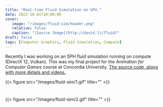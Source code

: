 ```yaml
---
title: "Real-time Fluid Simulation on GPU."
date: 2022-10-01T10:00:00
cover:
   image: "/images/fluid-sim/header.png"
   relative: false
   caption: "[Source Image](http://david.li/fluid)"
draft: false
tags: [Computer Graphics, Fluid Simulation, Compute]
---
```


Recently I was working on an SPH fluid simulation running on compute (DirectX 12, Vulkan).
This was my final project for the *Animation for Computer Games* course at Concordia University.
[The source code, along with more details and videos.](https://aminaliari.github.io/fluid-simulation-webpage)

{{< figure src="/images/fluid-sim/1.gif" title="" >}}

#

{{< figure src="/images/fluid-sim/2.gif" title="" >}}

